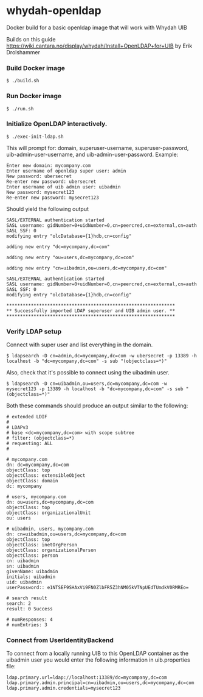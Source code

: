 # whydah-openldap
Docker build for a basic openldap image that will work with Whydah UIB

Builds on this guide https://wiki.cantara.no/display/whydah/Install+OpenLDAP+for+UIB by Erik Drolshammer


### Build Docker image
```
$ ./build.sh
```

### Run Docker image
```
$ ./run.sh
```

### Initialize OpenLDAP interactively.
```
$ ./exec-init-ldap.sh
```
This will prompt for: domain, superuser-username, superuser-password, uib-admin-user-username, and uib-admin-user-password. Example:
```
Enter new domain: mycompany.com
Enter username of openldap super user: admin
New password: ubersecret
Re-enter new password: ubersecret
Enter username of uib admin user: uibadmin
New password: mysecret123
Re-enter new password: mysecret123
```
Should yield the following output
```
SASL/EXTERNAL authentication started
SASL username: gidNumber=0+uidNumber=0,cn=peercred,cn=external,cn=auth
SASL SSF: 0
modifying entry "olcDatabase={1}hdb,cn=config"

adding new entry "dc=mycompany,dc=com"

adding new entry "ou=users,dc=mycompany,dc=com"

adding new entry "cn=uibadmin,ou=users,dc=mycompany,dc=com"

SASL/EXTERNAL authentication started
SASL username: gidNumber=0+uidNumber=0,cn=peercred,cn=external,cn=auth
SASL SSF: 0
modifying entry "olcDatabase={1}hdb,cn=config"

**************************************************************
** Successfully imported LDAP superuser and UIB admin user. **
**************************************************************
```

### Verify LDAP setup
Connect with super user and list everything in the domain.
```
$ ldapsearch -D cn=admin,dc=mycompany,dc=com -w ubersecret -p 13389 -h localhost -b "dc=mycompany,dc=com" -s sub "(objectclass=*)"
```
Also, check that it's possible to connect using the uibadmin user.
```
$ ldapsearch -D cn=uibadmin,ou=users,dc=mycompany,dc=com -w mysecret123 -p 13389 -h localhost -b "dc=mycompany,dc=com" -s sub "(objectclass=*)"
```
Both these commands should produce an output similar to the following:
```
# extended LDIF
#
# LDAPv3
# base <dc=mycompany,dc=com> with scope subtree
# filter: (objectclass=*)
# requesting: ALL
#

# mycompany.com
dn: dc=mycompany,dc=com
objectClass: top
objectClass: extensibleObject
objectClass: domain
dc: mycompany

# users, mycompany.com
dn: ou=users,dc=mycompany,dc=com
objectClass: top
objectClass: organizationalUnit
ou: users

# uibadmin, users, mycompany.com
dn: cn=uibadmin,ou=users,dc=mycompany,dc=com
objectClass: top
objectClass: inetOrgPerson
objectClass: organizationalPerson
objectClass: person
cn: uibadmin
sn: uibadmin
givenName: uibadmin
initials: uibadmin
uid: uibadmin
userPassword:: e1NTSEF9SHAxVi9FN0ZlbFR5Z3hNM05kVTNpUEdTUmdkV0RMREo=

# search result
search: 2
result: 0 Success

# numResponses: 4
# numEntries: 3
```

### Connect from UserIdentityBackend
To connect from a locally running UIB to this OpenLDAP container as the uibadmin user you would enter the following information in uib.properties file:
```
ldap.primary.url=ldap://localhost:13389/dc=mycompany,dc=com
ldap.primary.admin.principal=cn=uibadmin,ou=users,dc=mycompany,dc=com
ldap.primary.admin.credentials=mysecret123
```
